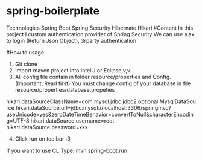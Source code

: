 # spring-boilerplate

Technologies
Spring Boot
Spring Security
Hibernate
Hikari
#Content
In this project
I custom authentication provider of Spring Security
We can use ajax to login (Return Json Object), 3rparty authentication

#How to usage
1. Git clone
2. Import maven project into InteliJ or Eclipse,v,v..
3. All config file contain in folder resource/properties and Config. (Important, Read first)
You must change config of your database in file resource/properties/database.propeties

hikari.dataSourceClassName=com.mysql.jdbc.jdbc2.optional.MysqlDataSource
hikari.dataSource.url=jdbc:mysql://localhost:3306/springmvc?useUnicode=yes&zeroDateTimeBehavior=convertToNull&characterEncoding=UTF-8
hikari.dataSource.username=root
hikari.dataSource.password=xxx

4. Click run on toolbar :3

If you want to use CL
Type: mvn spring-boot:run


